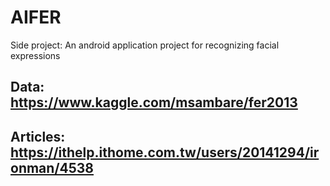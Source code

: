 # AIFER
Side project: An android application project for recognizing facial expressions
## Data: https://www.kaggle.com/msambare/fer2013
## Articles: https://ithelp.ithome.com.tw/users/20141294/ironman/4538
